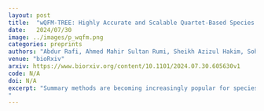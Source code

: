 ```yaml
---
layout: post
title:  "wQFM-TREE: Highly Accurate and Scalable Quartet-Based Species Tree Inference from Gene Trees"
date:   2024/07/30
image: ../images/p_wqfm.png
categories: preprints
authors: "Abdur Rafi, Ahmed Mahir Sultan Rumi, Sheikh Azizul Hakim, Sohaib Sohaib, Md Toki Tahmid, Rabib Jahin Ibn Momin, Tanjeem Azwad Zaman, Rezwana Reaz, Md. Shamsuzzoha Bayzid"
venue: "bioRxiv"
arxiv: https://www.biorxiv.org/content/10.1101/2024.07.30.605630v1
code: N/A
doi: N/A
excerpt: "Summary methods are becoming increasingly popular for species tree estimation from multi-locus data in the presence of gene tree discordance. ASTRAL, a leading method in this class, solves the Maximum Quartet Support Species Tree problem within a constrained solution space constructed from the input gene trees. In contrast, alternative heuristics such as wQFM and wQMC operate by taking a set of weighted quartets as input and employ a divide-and-conquer strategy to construct the species tree. Recent studies showed wQFM to be more accurate than ASTRAL and wQMC, though its scalability is hindered by the computational demands of explicitly generating and weighting Θ(n4) quartets. Here, we introduce wQFM-TREE, a novel summary method that enhances wQFM by circumventing the need for explicit quartet generation and weighting, thereby enabling its application to large datasets. Unlike wQFM, wQFM-TREE can also handle polytomies. Extensive simulations under diverse and challenging model conditions, with hundreds or thousands of taxa and genes, consistently demonstrate that wQFM-TREE matches or improves upon the accuracy of ASTRAL. Specifically, wQFM-TREE outperformed ASTRAL in 25 of 27 model conditions analyzed in this study involving 200-1000 taxa, with statistically significant differences in 20 of these conditions. Moreover, we applied wQFM-TREE to re-analyze the green plant dataset from the One Thousand Plant Transcriptomes Initiative. Its remarkable accuracy and scalability position wQFM-TREE as a highly competitive alternative to leading methods in the field. Additionally, the algorithmic and …
"
---
```

